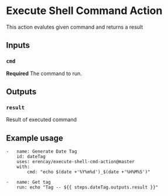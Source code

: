 # Execute Shell Command Action

This action evalutes given command and returns a result

## Inputs

### `cmd`

**Required** The command to run.

## Outputs

### `result`

Result of executed command

## Example usage

```
-   name: Generate Date Tag
    id: dateTag
    uses: erencay/execute-shell-cmd-action@master
    with:
        cmd: "echo $(date +'%Y%m%d')_$(date +'%H%M%S')"

-   name: Get tag
    run: echo "Tag -- ${{ steps.dateTag.outputs.result }}"
```
